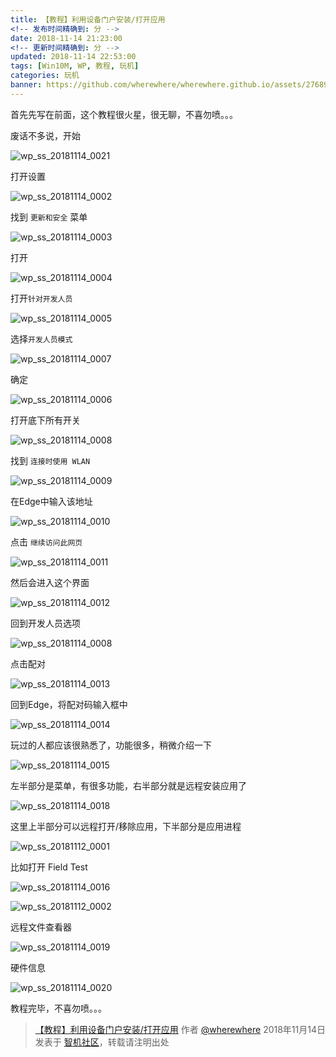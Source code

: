 ```yaml
---
title: 【教程】利用设备门户安装/打开应用
<!-- 发布时间精确到: 分 -->
date: 2018-11-14 21:23:00
<!-- 更新时间精确到: 分 -->
updated: 2018-11-14 22:53:00
tags: [Win10M, WP, 教程, 玩机]
categories: 玩机
banner: https://github.com/wherewhere/wherewhere.github.io/assets/27689196/8b116474-8f6e-4d67-a5e1-3fb0a10a6017
---
```

首先先写在前面，这个教程很火星，很无聊，不喜勿喷。。。

废话不多说，开始

![wp_ss_20181114_0021](https://github.com/wherewhere/wherewhere.github.io/assets/27689196/8b116474-8f6e-4d67-a5e1-3fb0a10a6017)

打开设置

![wp_ss_20181114_0002](https://github.com/wherewhere/wherewhere.github.io/assets/27689196/9c6c5170-2f1e-47f1-a1d2-d9fa91d27deb)

找到 `更新和安全` 菜单<!--more-->

![wp_ss_20181114_0003](https://github.com/wherewhere/wherewhere.github.io/assets/27689196/8bdc8b41-67ac-40e0-b57f-aee1d71350c9)

打开

![wp_ss_20181114_0004](https://github.com/wherewhere/wherewhere.github.io/assets/27689196/439918d5-49c9-45f8-aa24-6091c438e032)

打开`针对开发人员`

![wp_ss_20181114_0005](https://github.com/wherewhere/wherewhere.github.io/assets/27689196/1ee0a29d-6fc8-4d59-8d3e-7be270ba9d6d)

选择`开发人员模式`

![wp_ss_20181114_0007](https://github.com/wherewhere/wherewhere.github.io/assets/27689196/88737c50-d4b1-41cc-80ca-fd4031578e61)

确定

![wp_ss_20181114_0006](https://github.com/wherewhere/wherewhere.github.io/assets/27689196/488344df-eb30-4547-b408-958c4e8efa6d)

打开底下所有开关

![wp_ss_20181114_0008](https://github.com/wherewhere/wherewhere.github.io/assets/27689196/ffb2dcb7-ffe0-43a4-8ae8-fa1d5a1e5e28)

找到 `连接时使用 WLAN`

![wp_ss_20181114_0009](https://github.com/wherewhere/wherewhere.github.io/assets/27689196/6de1f4aa-e5a0-41e2-bf8c-47b5551397c6)

在Edge中输入该地址

![wp_ss_20181114_0010](https://github.com/wherewhere/wherewhere.github.io/assets/27689196/243332ca-51a3-4e66-8003-723ab8be0da9)

点击 `继续访问此网页`

![wp_ss_20181114_0011](https://github.com/wherewhere/wherewhere.github.io/assets/27689196/8d1758a4-69ef-4d6d-aa7f-945598c130c2)

然后会进入这个界面

![wp_ss_20181114_0012](https://github.com/wherewhere/wherewhere.github.io/assets/27689196/6a6b478f-b0d3-4512-9c96-09ee40a8e7b5)

回到开发人员选项

![wp_ss_20181114_0008](https://github.com/wherewhere/wherewhere.github.io/assets/27689196/ffb2dcb7-ffe0-43a4-8ae8-fa1d5a1e5e28)

点击配对

![wp_ss_20181114_0013](https://github.com/wherewhere/wherewhere.github.io/assets/27689196/666776d2-8d2a-4ac7-a92c-e524fbddb1b8)

回到Edge，将配对码输入框中

![wp_ss_20181114_0014](https://github.com/wherewhere/wherewhere.github.io/assets/27689196/5ca8affe-85c9-44e2-9070-10beec511afc)

玩过的人都应该很熟悉了，功能很多，稍微介绍一下

![wp_ss_20181114_0015](https://github.com/wherewhere/wherewhere.github.io/assets/27689196/2862d0ee-d742-4274-96b6-fe16440c9b46)

左半部分是菜单，有很多功能，右半部分就是远程安装应用了

![wp_ss_20181114_0018](https://github.com/wherewhere/wherewhere.github.io/assets/27689196/de92b0a9-23a4-4208-b1af-2d7e6af1823e)

这里上半部分可以远程打开/移除应用，下半部分是应用进程

![wp_ss_20181112_0001](https://github.com/wherewhere/wherewhere.github.io/assets/27689196/d7205cb2-589f-4d21-a232-c44ecf2c12b2)

比如打开 Field Test

![wp_ss_20181114_0016](https://github.com/wherewhere/wherewhere.github.io/assets/27689196/65be765c-5579-4f95-be7c-8c8cc401ede0)

![wp_ss_20181112_0002](https://github.com/wherewhere/wherewhere.github.io/assets/27689196/02241023-2227-4d87-8552-1511d6cfdbcc)

远程文件查看器

![wp_ss_20181114_0019](https://github.com/wherewhere/wherewhere.github.io/assets/27689196/e9b696c3-8b39-4ce5-8d1b-d416866ed6a4)

硬件信息

![wp_ss_20181114_0020](https://github.com/wherewhere/wherewhere.github.io/assets/27689196/d982c752-45de-4caf-986e-47605ba1e886)

教程完毕，不喜勿喷。。。

> [【教程】利用设备门户安装/打开应用](https://bbs.wfun.com/thread-1019162-1-1.html) 作者 [@wherewhere](https://bbs.wfun.com/u/2850357) 2018年11月14日 发表于 [智机社区](https://bbs.wfun.com "WFun")，转载请注明出处
